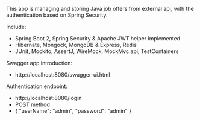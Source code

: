 
This app is managing and storing Java job offers from external api, with the authentication based on Spring Security.

Include:
- Spring Boot 2, Spring Security & Apache JWT helper implemented
- Hibernate, Mongock, MongoDB & Express, Redis
- JUnit, Mockito, AssertJ, WireMock, MockMvc api, TestContainers


Swagger app introduction:
- http://localhost:8080/swagger-ui.html

Authentication endpoint:
- http://localhost:8080/login
- POST method
- {
  "userName": "admin",
  "password": "admin"
  }  
